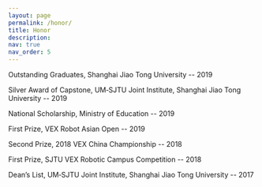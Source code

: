 ```yaml
---
layout: page
permalink: /honor/
title: Honor
description:
nav: true
nav_order: 5
---
```


Outstanding Graduates, Shanghai Jiao Tong University -- 2019

Silver Award of Capstone, UM‑SJTU Joint Institute, Shanghai Jiao Tong University -- 2019

National Scholarship, Ministry of Education -- 2019

First Prize, VEX Robot Asian Open -- 2019

Second Prize, 2018 VEX China Championship -- 2018

First Prize, SJTU VEX Robotic Campus Competition -- 2018

Dean’s List, UM‑SJTU Joint Institute, Shanghai Jiao Tong University -- 2017